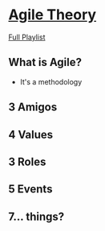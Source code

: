 # [Agile Theory](https://youtu.be/Z9QbYZh1YXY)
[Full Playlist](https://youtube.com/playlist?list=PLBUu5aGDLKnbeEx8U-5r436bw6p9wv1rS)

## What is Agile?
- It's a methodology

## 

## 3 Amigos

## 4 Values

## 3 Roles

## 5 Events

## 7... things?